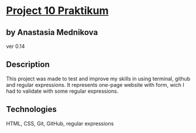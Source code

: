 # [Project 10 Praktikum](https://yourniceshot.github.io/regular-expressions)
## by Anastasia Mednikova
ver 0.14
## Description
This project was made to test and improve my skills in using terminal, github and regular expressions. It represents one-page website with form, wich I had to validate with some regular expressions. 
## Technologies 
HTML, CSS, Git, GitHub, regular expressions
